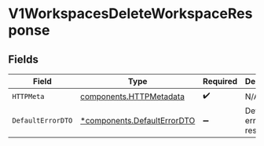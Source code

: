 # V1WorkspacesDeleteWorkspaceResponse


## Fields

| Field                                                                     | Type                                                                      | Required                                                                  | Description                                                               |
| ------------------------------------------------------------------------- | ------------------------------------------------------------------------- | ------------------------------------------------------------------------- | ------------------------------------------------------------------------- |
| `HTTPMeta`                                                                | [components.HTTPMetadata](../../models/components/httpmetadata.md)        | :heavy_check_mark:                                                        | N/A                                                                       |
| `DefaultErrorDTO`                                                         | [*components.DefaultErrorDTO](../../models/components/defaulterrordto.md) | :heavy_minus_sign:                                                        | Default error response                                                    |